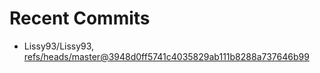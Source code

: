 # Recent Commits

<!-- START gadpp -->
- Lissy93/Lissy93, [refs/heads/master@3948d0ff5741c4035829ab111b8288a737646b99](https://github.com/Lissy93/Lissy93/commit/3948d0ff5741c4035829ab111b8288a737646b99)
